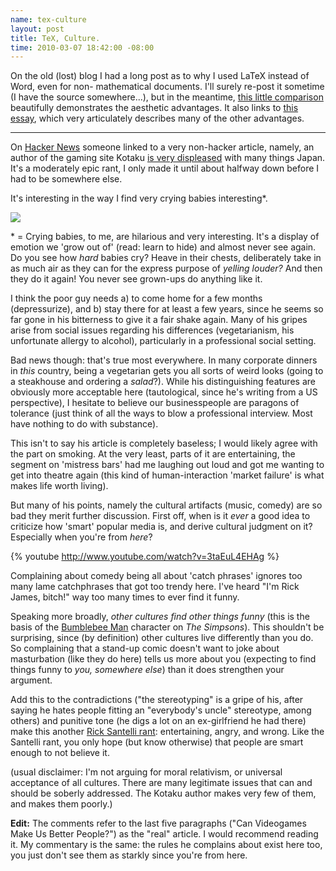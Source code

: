 ```yaml
--- 
name: tex-culture
layout: post
title: TeX, Culture.
time: 2010-03-07 18:42:00 -08:00
---
```

On the old (lost) blog I had a long post as to why I used LaTeX instead of Word, 
even for non- mathematical documents. I'll surely re-post it sometime (I
have the source somewhere...), but in the meantime, [this little
comparison][1] beautifully demonstrates the aesthetic advantages. It also
links to [this essay][2], which very articulately describes many of the other
advantages.

---

On [Hacker News][3] someone linked to a very non-hacker article, namely, an
author of the gaming site Kotaku [is very displeased][4] with many things
Japan. It's a moderately epic rant, I only made it until about halfway down
before I had to be somewhere else.

It's interesting in the way I find very crying babies interesting\*.

[![][5]][6]

\* = Crying babies, to me, are hilarious and very interesting. It's a display
of emotion we 'grow out of' (read: learn to hide) and almost never see again.
Do you see how _hard_ babies cry? Heave in their chests, deliberately take in
as much air as they can for the express purpose of _yelling louder?_ And then
they do it again! You never see grown-ups do anything like it.

I think the poor guy needs a) to come home for a few months (depressurize),
and b) stay there for at least a few years, since he seems so far gone in his
bitterness to give it a fair shake again. Many of his gripes arise from social
issues regarding his differences (vegetarianism, his unfortunate allergy to
alcohol), particularly in a professional social setting.

Bad news though: that's true most everywhere. In many corporate dinners in
_this_ country, being a vegetarian gets you all sorts of weird looks (going to
a steakhouse and ordering a _salad_?). While his distinguishing features are
obviously more acceptable here (tautological, since he's writing from a US
perspective), I hesitate to believe our businesspeople are paragons of
tolerance (just think of all the ways to blow a professional interview. Most
have nothing to do with substance).

This isn't to say his article is completely baseless; I would likely agree
with the part on smoking. At the very least, parts of it are entertaining, the
segment on 'mistress bars' had me laughing out loud and got me wanting to get
into theatre again (this kind of human-interaction 'market failure' is what
makes life worth living).

But many of his points, namely the cultural artifacts (music, comedy) are so
bad they merit further discussion. First off, when is it _ever_ a good idea to
criticize how 'smart' popular media is, and derive cultural judgment on it?
Especially when you're from _here_?

{% youtube http://www.youtube.com/watch?v=3taEuL4EHAg %}

Complaining about comedy being all about 'catch phrases' ignores too many lame
catchphrases that got too trendy here. I've heard "I'm Rick James, bitch!" way
too many times to ever find it funny.

Speaking more broadly, _other cultures find other things funny_ (this is the
basis of the [Bumblebee Man][7] character on _The Simpsons_). This shouldn't
be surprising, since (by definition) other cultures live differently than you
do. So complaining that a stand-up comic doesn't want to joke about
masturbation (like they do here) tells us more about you (expecting to find
things funny to _you, somewhere else_) than it does strengthen your argument.

Add this to the contradictions ("the stereotyping" is a gripe of his, after
saying he hates people fitting an "everybody's uncle" stereotype, among
others) and punitive tone (he digs a lot on an ex-girlfriend he had there)
make this another [Rick Santelli rant][8]: entertaining, angry, and wrong.
Like the Santelli rant, you only hope (but know otherwise) that people are
smart enough to not believe it.

(usual disclaimer: I'm not arguing for moral relativism, or universal
acceptance of all cultures. There are many legitimate issues that can and
should be soberly addressed. The Kotaku author makes very few of them, and
makes them poorly.)

**Edit:** The comments refer to the last five paragraphs ("Can Videogames Make
Us Better People?") as the "real" article. I would recommend reading it. My
commentary is the same: the rules he complains about exist here too, you just
don't see them as starkly since you're from here.


   [1]: http://nitens.org/taraborelli/latex
   [2]: http://ricardo.ecn.wfu.edu/%7Ecottrell/wp.html
   [3]: http://news.ycombinator.com
   [4]: http://kotaku.com/5484581/japan-its-not-funny-anymore?skyline=true&s=i
   [5]: http://2.bp.blogspot.com/_3ys1dwfzc2w/S5RpMMlLTJI/AAAAAAAAACQ/_Zk_Dz3TxhI/s320/crying-baby.jpg
   [6]: http://2.bp.blogspot.com/_3ys1dwfzc2w/S5RpMMlLTJI/AAAAAAAAACQ/_Zk_Dz3TxhI/s1600-h/crying-baby.jpg
   [7]: http://simpsons.wikia.com/wiki/Bumblebee_Man
   [8]: http://www.youtube.com/watch?v=bEZB4taSEoA
